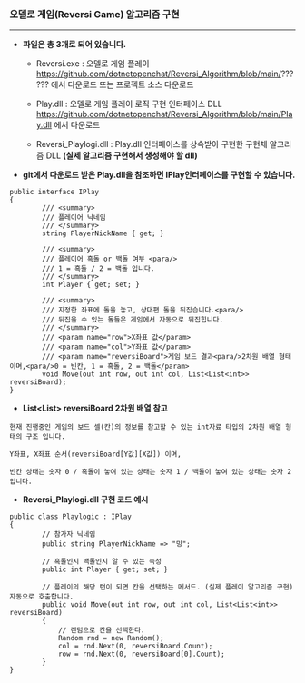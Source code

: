 ### **오델로 게임(Reversi Game) 알고리즘 구현**

***
* **파일은 총 3개로 되어 있습니다.**
  - Reversi.exe : 오델로 게임 플레이  
  https://github.com/dotnetopenchat/Reversi_Algorithm/blob/main/?????? 에서 다운로드 또는 프로젝트 소스 다운로드
  
  - Play.dll : 오델로 게임 플레이 로직 구현 인터페이스 DLL
  https://github.com/dotnetopenchat/Reversi_Algorithm/blob/main/Play.dll 에서 다운로드
  
  - Reversi_Playlogi.dll : Play.dll 인터페이스를 상속받아 구현한 구현체 알고리즘 DLL
  **(실제 알고리즘 구현해서 생성해야 할 dll)**

* **git에서 다운로드 받은 Play.dll을 참조하면 IPlay인터페이스를 구현할 수 있습니다.**


```
public interface IPlay
{
        /// <summary>
        /// 플레이어 닉네임
        /// </summary>
        string PlayerNickName { get; }

        /// <summary>
        /// 플레이어 흑돌 or 백돌 여부 <para/>
        /// 1 = 흑돌 / 2 = 백돌 입니다.
        /// </summary>
        int Player { get; set; }

        /// <summary>
        /// 지정한 좌표에 돌을 놓고, 상대편 돌을 뒤집습니다.<para/>
        /// 뒤집을 수 있는 돌들은 게임에서 자동으로 뒤집힙니다.
        /// </summary>
        /// <param name="row">X좌표 값</param>
        /// <param name="col">Y좌표 값</param>
        /// <param name="reversiBoard">게임 보드 결과<para/>2차원 배열 형태이며,<para/>0 = 빈칸, 1 = 흑돌, 2 = 백돌</param>
        void Move(out int row, out int col, List<List<int>> reversiBoard);
}
```


* **List<List<int>> reversiBoard 2차원 배열 참고**

```
현재 진행중인 게임의 보드 셀(칸)의 정보를 참고할 수 있는 int자료 타입의 2차원 배열 형태의 구조 입니다.

Y좌표, X좌표 순서(reversiBoard[Y값][X값]) 이며,

빈칸 상태는 숫자 0 / 흑돌이 놓여 있는 상태는 숫자 1 / 백돌이 놓여 있는 상태는 숫자 2 입니다.
```

* **Reversi_Playlogi.dll 구현 코드 예시**

```
public class Playlogic : IPlay
{
        // 참가자 닉네임
        public string PlayerNickName => "밍";

        // 흑돌인지 백돌인지 알 수 있는 속성
        public int Player { get; set; }

        // 플레이의 해당 턴이 되면 칸을 선택하는 메서드. (실제 플레이 알고리즘 구현) 자동으로 호출합니다.
        public void Move(out int row, out int col, List<List<int>> reversiBoard)
        {
            // 랜덤으로 칸을 선택한다.
            Random rnd = new Random();
            col = rnd.Next(0, reversiBoard.Count);
            row = rnd.Next(0, reversiBoard[0].Count);
        }
}
```
